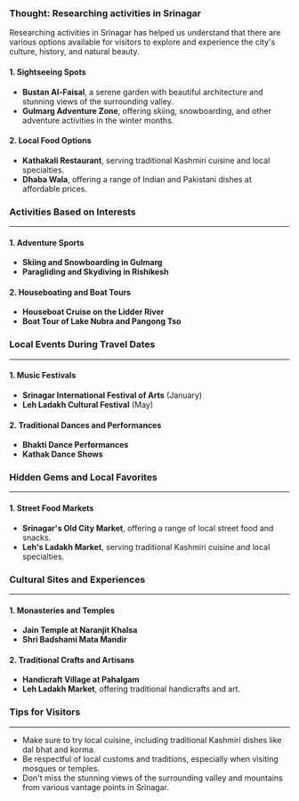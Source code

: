 ### Thought: Researching activities in Srinagar
Researching activities in Srinagar has helped us understand that there are various options available for visitors to explore and experience the city's culture, history, and natural beauty.

#### 1. Sightseeing Spots
* **Bustan Al-Faisal**, a serene garden with beautiful architecture and stunning views of the surrounding valley.
* **Gulmarg Adventure Zone**, offering skiing, snowboarding, and other adventure activities in the winter months.

#### 2. Local Food Options
* **Kathakali Restaurant**, serving traditional Kashmiri cuisine and local specialties.
* **Dhaba Wala**, offering a range of Indian and Pakistani dishes at affordable prices.

### Activities Based on Interests
---------------------------

#### 1. Adventure Sports
* **Skiing and Snowboarding in Gulmarg**
* **Paragliding and Skydiving in Rishikesh**

#### 2. Houseboating and Boat Tours
* **Houseboat Cruise on the Lidder River**
* **Boat Tour of Lake Nubra and Pangong Tso**

### Local Events During Travel Dates
-----------------------------------

#### 1. Music Festivals
* **Srinagar International Festival of Arts** (January)
* **Leh Ladakh Cultural Festival** (May)

#### 2. Traditional Dances and Performances
* **Bhakti Dance Performances**
* **Kathak Dance Shows**

### Hidden Gems and Local Favorites
-------------------------------------

#### 1. Street Food Markets
* **Srinagar's Old City Market**, offering a range of local street food and snacks.
* **Leh's Ladakh Market**, serving traditional Kashmiri cuisine and local specialties.

### Cultural Sites and Experiences
--------------------------------

#### 1. Monasteries and Temples
* **Jain Temple at Naranjit Khalsa**
* **Shri Badshami Mata Mandir**

#### 2. Traditional Crafts and Artisans
* **Handicraft Village at Pahalgam**
* **Leh Ladakh Market**, offering traditional handicrafts and art.

### Tips for Visitors
-----------------------

* Make sure to try local cuisine, including traditional Kashmiri dishes like dal bhat and korma.
* Be respectful of local customs and traditions, especially when visiting mosques or temples.
* Don't miss the stunning views of the surrounding valley and mountains from various vantage points in Srinagar.
